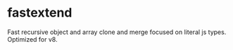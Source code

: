 # fastextend
Fast recursive object and array clone and merge focused on literal js types. Optimized for v8.
